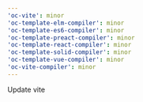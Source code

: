 ```yaml
---
'oc-vite': minor
'oc-template-elm-compiler': minor
'oc-template-es6-compiler': minor
'oc-template-preact-compiler': minor
'oc-template-react-compiler': minor
'oc-template-solid-compiler': minor
'oc-template-vue-compiler': minor
'oc-vite-compiler': minor
---
```


Update vite
